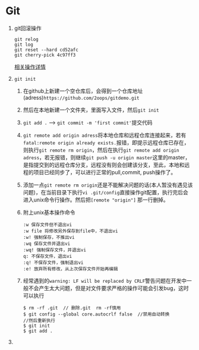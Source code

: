 # Git

1. git回滚操作

   ```git
   git relog
   git log
   git reset --hard cd52afc
   git cherry-pick 4c97ff3
   ```

   [相关操作详情](https://github.com/airuikun/blog/issues/5)

2. `git init`

   1. 在github上新建一个空仓库后，会得到一个仓库地址(adress)`https://github.com/2oops/gitdemo.git`

   2. 然后在本地新建一个文件夹，里面写入文件，然后`git init`

   3. `git add .` --> `git commit -m 'first commit'`提交代码

   4. `git remote add origin adress`将本地仓库和远程仓库连接起来，若有`fatal:remote origin already exists.`报错，即提示远程仓库已存在，则执行`git remote rm origin`，然后在执行`git remote add origin adress`，若无报错，则继续`git push -u origin master`这里的master，是指提交到的远程仓库分支，远程没有则会创建该分支，至此，本地和远程的项目已经同步了，可以进行正常的pull,commit, push操作了。

   5. 添加一点`git remote rm origin`还是不能解决问题的话(本人暂没有遇见该问题)，在当前目录下执行`vi .git/config`直接操作git配置，执行完后会进入unix命令行操作。然后把`[remote "origin"]` 那一行删掉。

   6. 附上unix基本操作命令

      ```
      :w 保存文件但不退出vi
      :w file 将修改另外保存到file中，不退出vi
      :w! 强制保存，不推出vi
      :wq 保存文件并退出vi
      :wq! 强制保存文件，并退出vi
      q: 不保存文件，退出vi
      :q! 不保存文件，强制退出vi
      :e! 放弃所有修改，从上次保存文件开始再编辑
      ```

   7. 经常遇到的`warning: LF will be replaced by CRLF`警告问题在开发中一般不会产生太大问题，但是对文件要求严格的操作可能会引发bug，这时可以执行

      ```
      $ rm -rf .git  // 删除.git  rm -rf慎用
      $ git config --global core.autocrlf false  //禁用自动转换 
      //然后重新执行
      $ git init    
      $ git add . 
      ```

3. 